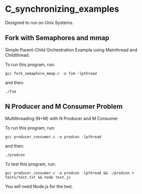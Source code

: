 # C_synchronizing_examples

Designed to run on Unix Systems. 

## Fork with Semaphores and mmap

Simple Parent-Child Orchestration Example using Mainthread and Childthread. 

To run this program, run:

`gcc fork_semaphore_mmap.c -o fsm -lpthread`

and then:

`./fsm`

## N Producer and M Consumer Problem

Multithreading (N+M) with N Producer and M Consumer

To run this program, run:

`gcc producer_consumer.c -o prodcon -lpthread`

and then: 

`./prodcon`

To test this program, run:

```
gcc producer_consumer.c -o prodcon -lpthread && ./prodcon > tests/test.txt && node test.js
```

You will need Node.js for the test.
